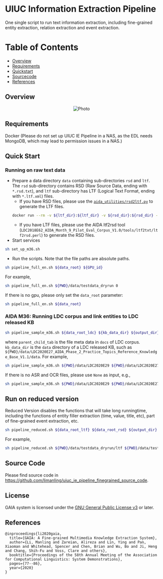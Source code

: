 # UIUC Information Extraction Pipeline
One single script to run text information extraction, including fine-grained entity extraction, relation extraction and event extraction.

Table of Contents
=================
  * [Overview](#overview)
  * [Requirements](#requirements)
  * [Quickstart](#quickstart)
  * [Sourcecode](#sourcecode)
  * [References](#references)
  
## Overview
<p align="center">
  <img src="overview_text.png" alt="Photo" style="width="100%;"/>
</p>

## Requirements
Docker (Please do not set up UIUC IE Pipeline in a NAS, as the EDL needs MongoDB, which may lead to permission issues in a NAS.)


## Quick Start

### Running on raw text data
* Prepare a data directory `data` containing sub-directories `rsd` and `ltf`. The `rsd` sub-directory contains RSD (Raw Source Data, ending with `*.rsd.txt`), and `ltf` sub-directory has LTF (Logical Text Format, ending with `*.ltf.xml`) files. 
	* If you have RSD files, please use the [`aida_utilities/rsd2ltf.py`](https://github.com/limanling/uiuc_ie_pipeline_finegrained_source_code/blob/master/aida_utilities/rsd2ltf.py) to generate the LTF files. 
  ```bash
  docker run --rm -v ${ltf_dir}:${ltf_dir} -v ${rsd_dir}:${rsd_dir} -i limanling/uiuc_ie_m36 /opt/conda/envs/py36/bin/python /aida_utilities/rsd2ltf.py --seg_option nltk+linebreak --tok_option nltk_wordpunct --extension .rsd.txt ${rsd_dir} ${ltf_dir}
  ```
	* If you have LTF files, please use the AIDA ltf2rsd tool (`LDC2018E62_AIDA_Month_9_Pilot_Eval_Corpus_V1.0/tools/ltf2txt/ltf2rsd.perl`) to generate the RSD files. 
* Start services
```bash
sh set_up_m36.sh
```
* Run the scripts. Note that the file paths are absolute paths.   
```bash
sh pipeline_full_en.sh ${data_root} ${GPU_id}
```
For example, 
```bash
sh pipeline_full_en.sh ${PWD}/data/testdata_dryrun 0
```
If there is no gpu, please only set the `data_root` parameter:
```bash
sh pipeline_full_en.sh ${data_root}
```


<!-- ### AIDA M18: Running LDC corpus, such as `LDC2019E42_AIDA_Phase_1_Evaluation_Source_Data_V1.0`.
```bash
sh pipeline_sample.sh ${data_root_ldc} ${output_dir} ${parent_child_tab} ${en_asr_path} ${en_ocr_path} ${ru_ocr_path} ${thread_num}
```
where `parent_child_tab` is the file meta data in `docs` of LDC corpus. For example, 
```bash
sh pipeline_sample.sh ${PWD}/data/testdata_ldc ${PWD}/output/output ${PWD}/data/testdata_ldc/docs/parent_children.tab ${PWD}/data/asr.english ${PWD}/data/video.ocr/en.cleaned.csv ${PWD}/data/video.ocr/ru.cleaned.csv 10
```
If there is no ASR and OCR files, please use `None` as input, e.g.,
```bash
sh pipeline_sample.sh ${PWD}/data/testdata_ldc ${PWD}/output/output ${PWD}/data/testdata_ldc/docs/parent_children.tab None None None 10
```

To run OneIE version (RUN2), please run script
```bash
sh pipeline_sample_oneie.sh ${data_root_ldc} ${output_dir} ${parent_child_tab} ${en_asr_path} ${en_ocr_path} ${ru_ocr_path} 10
```
For example,
```bash
sh pipeline_sample_oneie.sh ${PWD}/data/testdata_ldc ${PWD}/output/output_oneie ${PWD}/data/testdata_ldc/docs/parent_children.tab None None None 10
``` -->

### AIDA M36: Running LDC corpus and link entities to LDC released KB 
```bash
sh pipeline_sample_m36.sh ${data_root_ldc} ${kb_data_dir} ${output_dir} ${parent_child_tab} ${en_asr_path} ${en_ocr_path} ${ru_ocr_path} ${thread_num}
```
where `parent_child_tab` is the file meta data in `docs` of LDC corpus. `kb_data_dir` is the `data` directory of a LDC released KB, such as `${PWD}/data/LDC2020E27_AIDA_Phase_2_Practice_Topics_Reference_Knowledge_Base_V1.1/data`. For example, 
```bash
sh pipeline_sample_m36.sh ${PWD}/data/LDC2020E29 ${PWD}/data/LDC2020E27_AIDA_Phase_2_Practice_Topics_Reference_Knowledge_Base_V1.1/data ${PWD}/output/output_dryrun_E29_test ${PWD}/data/LDC2020E11_AIDA_Phase_2_Practice_Topic_Source_Data_V1.0/docs/parent_children.tab ${PWD}/output/output_dryrun_E11_asr_aln ${PWD}/data/video.ocr/en.cleaned.csv ${PWD}/data/video.ocr/ru.cleaned.csv 20
```
If there is no ASR and OCR files, please use `None` as input, e.g.,
```bash
sh pipeline_sample_m36.sh ${PWD}/data/LDC2020E29 ${PWD}/data/LDC2020E27_AIDA_Phase_2_Practice_Topics_Reference_Knowledge_Base_V1.1/data ${PWD}/output/output_dryrun_E29_test ${PWD}/data/LDC2020E11_AIDA_Phase_2_Practice_Topic_Source_Data_V1.0/docs/parent_children.tab None None None 20
```



## Run on reduced version
Reduced Version disables the functions that will take long runningtime, including the functions of entity filler extraction (time, value, title, etc), part of fine-grained event extraction, etc.
```bash
sh pipeline_reduced.sh ${data_root_ltf} ${data_root_rsd} ${output_dir}
```
For example,
```bash
sh pipeline_reduced.sh ${PWD}/data/testdata_dryrun/ltf ${PWD}/data/testdata_dryrun/rsd ${PWD}/output/output_reduced_dryrun
```

## Source Code

Please find source code in https://github.com/limanling/uiuc_ie_pipeline_finegrained_source_code.

## License

GAIA system is licensed under the [GNU General Public License v3](https://www.gnu.org/licenses/gpl-3.0.en.html) or later.

## References
```
@inproceedings{li2020gaia,
  title={GAIA: A Fine-grained Multimedia Knowledge Extraction System},
  author={Li, Manling and Zareian, Alireza and Lin, Ying and Pan, Xiaoman and Whitehead, Spencer and Chen, Brian and Wu, Bo and Ji, Heng and Chang, Shih-Fu and Voss, Clare and others},
  booktitle={Proceedings of the 58th Annual Meeting of the Association for Computational Linguistics: System Demonstrations},
  pages={77--86},
  year={2020}
}
```

